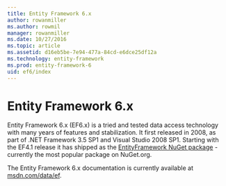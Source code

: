 ```yaml
---
title: Entity Framework 6.x
author: rowanmiller
ms.author: rowmil
manager: rowanmiller
ms.date: 10/27/2016
ms.topic: article
ms.assetid: d16eb5be-7e94-477a-84cd-e6dce25df12a
ms.technology: entity-framework
ms.prod: entity-framework-6
uid: ef6/index
---
```

# Entity Framework 6.x

Entity Framework 6.x (EF6.x) is a tried and tested data access technology with many years of features and stabilization. It first released in 2008, as part of .NET Framework 3.5 SP1 and Visual Studio 2008 SP1. Starting with the EF4.1 release it has shipped as the [EntityFramework NuGet package](https://www.nuget.org/packages/EntityFramework/) - currently the most popular package on NuGet.org.

The Entity Framework 6.x documentation is currently available at [msdn.com/data/ef](http://msdn.com/data/ef).
